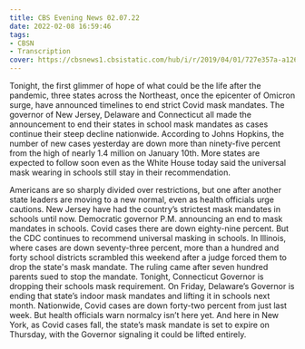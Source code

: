 ```yaml
---
title: CBS Evening News 02.07.22
date: 2022-02-08 16:59:46
tags:
- CBSN
- Transcription
cover: https://cbsnews1.cbsistatic.com/hub/i/r/2019/04/01/727e357a-a126-4138-a2c5-4d3222669d57/thumbnail/640x360/3ff2761028dc5c65cc4f07acd54bcd5c/cbsn2-logo-1920x1080.jpg
---
```

Tonight, the first glimmer of hope of what could be the life after the pandemic, three states across the Northeast, once the epicenter of Omicron surge, have announced timelines to end strict Covid mask mandates. The governor of New Jersey, Delaware and Connecticut all made the announcement to end their states in school mask mandates as cases continue their steep decline nationwide. According to Johns Hopkins, the number of new cases yesterday are down more than ninety-five percent from the high of nearly 1.4 million on January 10th. More states are expected to follow soon even as the White House today said the universal mask wearing in schools still stay in their recommendation. 

Americans are so sharply divided over restrictions, but one after another state leaders are moving to a new normal, even as health officials urge cautions. New Jersey have had the country’s strictest mask mandates in schools until now. Democratic governor P.M. announcing an end to mask mandates in schools. Covid cases there are down eighty-nine percent. But the CDC continues to recommend universal masking in schools. In Illinois, where cases are down seventy-three percent, more than a hundred and forty school districts scrambled this weekend after a judge forced them to drop the state's mask mandate. The ruling came after seven hundred parents sued to stop the mandate. Tonight, Connecticut Governor is dropping their schools mask requirement. On Friday, Delaware’s Governor is ending that state’s indoor mask mandates and lifting it in schools next month. Nationwide, Covid cases are down forty-two percent from just last week. But health officials warn normalcy isn’t here yet. And here in New York, as Covid cases fall, the state’s mask mandate is set to expire on Thursday, with the Governor signaling it could be lifted entirely. 
